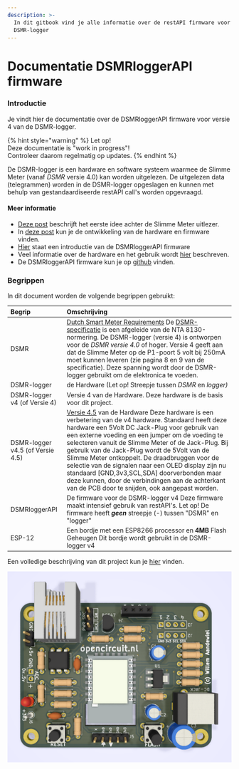 ```yaml
---
description: >-
  In dit gitbook vind je alle informatie over de restAPI firmware voor de
  DSMR-logger
---
```


# Documentatie DSMRloggerAPI firmware

### Introductie <a id="introductie"></a>

Je vindt hier de documentatie over de DSMRloggerAPI firmware voor versie 4 van de DSMR-logger.

{% hint style="warning" %}
Let op!  
Deze documentatie is "work in progress"!   
Controleer daarom regelmatig op updates.
{% endhint %}

De DSMR-logger is een hardware en software systeem waarmee de Slimme Meter \(vanaf _DSMR_ versie 4.0\) kan worden uitgelezen. De uitgelezen data \(telegrammen\) worden in de DSMR-logger opgeslagen en kunnen met behulp van gestandaardiseerde restAPI call's worden opgevraagd.

#### Meer informatie

* [Deze post](https://willem.aandewiel.nl/index.php/2018/08/28/slimme-meter-uitlezer/) beschrijft het eerste idee achter de Slimme Meter uitlezer.
* In [deze post](https://willem.aandewiel.nl/index.php/2019/04/09/dsmr-logger-v4-slimme-meter-uitlezer/) kun je de ontwikkeling van de hardware en firmware vinden.
* [Hier](https://willem.aandewiel.nl/index.php/2020/02/28/restapis-zijn-hip-nieuwe-firmware-voor-de-dsmr-logger/) staat een introductie van de DSMRloggerAPI firmware
* Veel informatie over de hardware en het gebruik wordt [hier](https://mrwheel.github.io/DSMRloggerWS/hardware_V4/) beschreven.
* De DSMRloggerAPI firmware kun je op [github](https://github.com/mrWheel/DSMRloggerAPI) vinden.

### Begrippen

In dit document worden de volgende begrippen gebruikt:

| Begrip | Omschrijving |
| :--- | :--- |
| DSMR | [Dutch Smart Meter Requirements](https://nl.wikipedia.org/wiki/Slimme_meter) De [DSMR-specificatie](https://www.netbeheernederland.nl/_upload/Files/Slimme_meter_15_a727fce1f1.pdf) is een afgeleide van de NTA 8130-normering. De DSMR-logger \(versie 4\) is ontworpen voor de _DSMR versie 4.0_ of hoger. Versie 4 geeft aan dat de Slimme Meter op de P1-poort 5 volt bij 250mA moet kunnen leveren \(zie pagina 8 en 9 van de specificatie\). Deze spanning wordt door de DSMR-logger gebruikt om de elektronica te voeden. |
| DSMR-logger | de Hardware \(Let op! Streepje tussen _DSMR_ en _logger\)_ |
| DSMR-logger v4 \(of Versie 4\) | Versie 4 van de Hardware.  Deze hardware is de basis voor dit project. |
| DSMR-logger v4.5 \(of Versie 4.5\) | [Versie 4.5](https://opencircuit.nl/Product/Slimme-meter-uitlezer-V4.5-Geassembleerd) van de Hardware Deze hardware is een verbetering van de v4 hardware. Standaard heeft deze hardware een 5Volt DC Jack-Plug voor gebruik van een externe voeding en een jumper om de voeding te selecteren vanuit de Slimme Meter of de Jack-Plug. Bij gebruik van de Jack-Plug wordt de 5Volt van de Slimme Meter ontkoppelt. De draadbruggen voor de selectie van de signalen naar een OLED display zijn nu standaard \[GND,3v3,SCL,SDA\] doorverbonden maar deze kunnen, door de verbindingen aan de achterkant van de PCB door te snijden, ook aangepast worden. |
| DSMRloggerAPI | De firmware voor de DSMR-logger v4 Deze firmware maakt intensief gebruik van restAPI's. Let op! De firmware heeft _**geen**_ streepje \(-\) tussen "DSMR" en "logger" |
| ESP-12 | Een bordje met een ESP8266 processor en **4MB** Flash Geheugen Dit bordje wordt gebruikt in de DSMR-logger v4 |

Een volledige beschrijving van dit project kun je [hier](https://willem.aandewiel.nl/index.php/2020/02/28/restapis-zijn-hip-nieuwe-firmware-voor-de-dsmr-logger/) vinden.

![](.gitbook/assets/dsmr-logger_v4.5-e.png)

